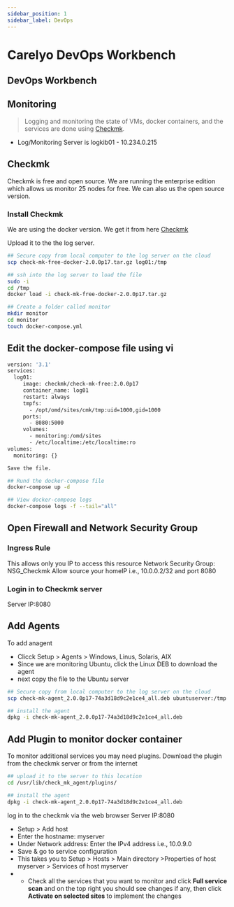 ```yaml
---
sidebar_position: 1
sidebar_label: DevOps
---
```

# Carelyo DevOps Workbench

## DevOps Workbench

## Monitoring

> Logging and monitoring the state of VMs, docker containers, and the services are done using [Checkmk](https://checkmk.com/).

* Log/Monitoring Server is logkib01 - 10.234.0.215


## Checkmk

Checkmk is free and open source. We are running the enterprise edition which allows us monitor 25 nodes for free. We can also us the open source version.

### Install Checkmk

We are using the docker version. We get it from here [Checkmk](https://checkmk.com/l/t/enterprise-free-trial)

Upload it to the the log server.

```bash
## Secure copy from local computer to the log server on the cloud
scp check-mk-free-docker-2.0.0p17.tar.gz log01:/tmp

## ssh into the log server to load the file
sudo -i 
cd /tmp
docker load -i check-mk-free-docker-2.0.0p17.tar.gz

## Create a folder called monitor
mkdir monitor
cd monitor
touch docker-compose.yml
```

## Edit the docker-compose file using vi

```bash
version: '3.1'
services:
  log01:
     image: checkmk/check-mk-free:2.0.0p17
     container_name: log01
     restart: always
     tmpfs:
       - /opt/omd/sites/cmk/tmp:uid=1000,gid=1000
     ports:
       - 8080:5000
     volumes:
       - monitoring:/omd/sites
       - /etc/localtime:/etc/localtime:ro
volumes:
  monitoring: {}

Save the file.
```

```bash
## Rund the docker-compose file
docker-compose up -d

## View docker-compose logs
docker-compose logs -f --tail="all"
```

## Open Firewall and Network Security Group

### Ingress Rule
This allows only you IP to access this resource
Network Security Group: NSG_Checkmk
Allow source your homeIP i.e., 10.0.0.2/32 and port 8080 

### Login in to Checkmk server
Server IP:8080

## Add Agents
To add anagent 
- Clicck Setup > Agents > Windows, Linus, Solaris, AIX
- Since we are monitoring Ubuntu, click the Linux DEB to download the agent
- next copy the file to the Ubuntu server

```bash
## Secure copy from local computer to the log server on the cloud
scp check-mk-agent_2.0.0p17-74a3d18d9c2e1ce4_all.deb ubuntuserver:/tmp

## install the agent
dpkg -i check-mk-agent_2.0.0p17-74a3d18d9c2e1ce4_all.deb
```
## Add Plugin to monitor docker container
To monitor additional services you may need plugins.
Download the plugin from the checkmk server or from the internet

```bash
## upload it to the server to this location
cd /usr/lib/check_mk_agent/plugins/

## install the agent
dpkg -i check-mk-agent_2.0.0p17-74a3d18d9c2e1ce4_all.deb
```

log in to the checkmk via the web browser Server IP:8080
- Setup > Add host
-  Enter the hostname: myserver
-  Under Network address: Enter the IPv4 address i.e., 10.0.9.0
-  Save & go to service configuration
-  This takes you to Setup > Hosts > Main directory >Properties of host myserver > Services of host myserver
- - Check all the services that you want to monitor and click **Full service scan** and on the top right you should see changes if any, then click **Activate on selected sites** to implement the changes
